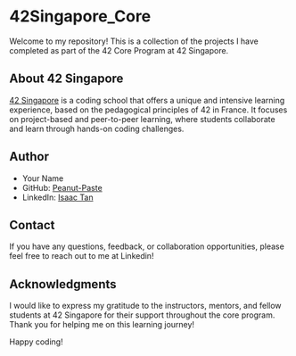 # 42Singapore_Core

Welcome to my repository! This is a collection of the projects I have completed as part of the 42 Core Program at 42 Singapore.

## About 42 Singapore
[42 Singapore](https://www.42singapore.sg/) is a coding school that offers a unique and intensive learning experience, based on the pedagogical principles of 42 in France. It focuses on project-based and peer-to-peer learning, 
where students collaborate and learn through hands-on coding challenges.

## Author

- Your Name
- GitHub: [Peanut-Paste](https://github.com/Peanut-Paste)
- LinkedIn: [Isaac Tan](https://www.linkedin.com/in/isaacjy-tan/)

## Contact

If you have any questions, feedback, or collaboration opportunities, please feel free to reach out to me at Linkedin!

## Acknowledgments

I would like to express my gratitude to the instructors, mentors, and fellow students at 42 Singapore for their support throughout the core program. Thank you for helping me on this learning journey!

Happy coding!
